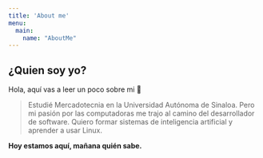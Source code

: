 ```yaml
---
title: 'About me'
menu:
  main:
    name: "AboutMe"
---
```


## ¿Quien soy yo?

Hola, aquí vas a leer un poco sobre mi 🤩

> Estudié Mercadotecnia en la Universidad Autónoma de Sinaloa.
> Pero mi pasión por las computadoras me trajo al camino del desarrollador de software.
> Quiero formar sistemas de inteligencia artificial y aprender a usar Linux.

**Hoy estamos aquí, mañana quién sabe.** 
